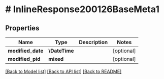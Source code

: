 # # InlineResponse200126BaseMeta1

## Properties

Name | Type | Description | Notes
------------ | ------------- | ------------- | -------------
**modified_date** | **\DateTime** |  | [optional]
**modified_pid** | **mixed** |  | [optional]

[[Back to Model list]](../../README.md#models) [[Back to API list]](../../README.md#endpoints) [[Back to README]](../../README.md)
